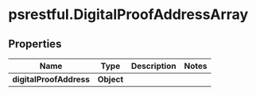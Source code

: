 # psrestful.DigitalProofAddressArray

## Properties
Name | Type | Description | Notes
------------ | ------------- | ------------- | -------------
**digitalProofAddress** | **Object** |  | 
